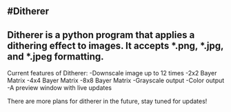 #Ditherer
---
Ditherer is a python program that applies a dithering effect to images. It accepts *.png, *.jpg, and *.jpeg formatting.
---
Current features of Ditherer:
-Downscale image up to 12 times
-2x2 Bayer Matrix
-4x4 Bayer Matrix
-8x8 Bayer Matrix
-Grayscale output
-Color output
-A preview window with live updates

There are more plans for ditherer in the future, stay tuned for updates!
